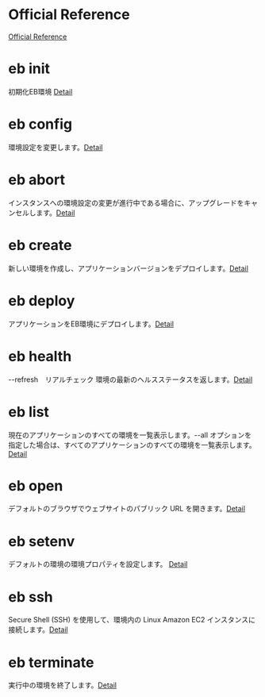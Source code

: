 
# Official Reference

[Official Reference](https://docs.aws.amazon.com/ja_jp/elasticbeanstalk/latest/dg/eb3-cmd-commands.html)

# eb init

初期化EB環境
[Detail](https://docs.aws.amazon.com/ja_jp/elasticbeanstalk/latest/dg/eb3-init.html)

# eb config

環境設定を変更します。[Detail](https://docs.aws.amazon.com/ja_jp/elasticbeanstalk/latest/dg/eb3-config.html)

# eb abort

インスタンスへの環境設定の変更が進行中である場合に、アップグレードをキャンセルします。[Detail](https://docs.aws.amazon.com/ja_jp/elasticbeanstalk/latest/dg/eb3-abort.html)

# eb create

新しい環境を作成し、アプリケーションバージョンをデプロイします。[Detail](https://docs.aws.amazon.com/ja_jp/elasticbeanstalk/latest/dg/eb3-create.html)

# eb deploy

アプリケーションをEB環境にデプロイします。[Detail](https://docs.aws.amazon.com/ja_jp/elasticbeanstalk/latest/dg/eb3-deploy.html)

# eb health

--refresh　リアルチェック
環境の最新のヘルスステータスを返します。[Detail](https://docs.aws.amazon.com/ja_jp/elasticbeanstalk/latest/dg/eb3-health.html)

# eb list

現在のアプリケーションのすべての環境を一覧表示します。--all オプションを指定した場合は、すべてのアプリケーションのすべての環境を一覧表示します。[Detail](https://docs.aws.amazon.com/ja_jp/elasticbeanstalk/latest/dg/eb3-list.html)

# eb open

デフォルトのブラウザでウェブサイトのパブリック URL を開きます。[Detail](https://docs.aws.amazon.com/ja_jp/elasticbeanstalk/latest/dg/eb3-open.html)

# eb setenv

デフォルトの環境の環境プロパティを設定します。
[Detail](https://docs.aws.amazon.com/ja_jp/elasticbeanstalk/latest/dg/eb3-setenv.html)

# eb ssh

Secure Shell (SSH) を使用して、環境内の Linux Amazon EC2 インスタンスに接続します。[Detail](https://docs.aws.amazon.com/ja_jp/elasticbeanstalk/latest/dg/eb3-ssh.html)

# eb terminate

実行中の環境を終了します。[Detail](https://docs.aws.amazon.com/ja_jp/elasticbeanstalk/latest/dg/eb3-terminate.html)
